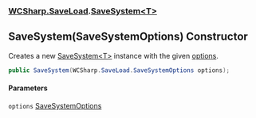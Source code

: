 ### [WCSharp.SaveLoad](WCSharp.SaveLoad.md 'WCSharp.SaveLoad').[SaveSystem&lt;T&gt;](WCSharp.SaveLoad.SaveSystem_T_.md 'WCSharp.SaveLoad.SaveSystem<T>')

## SaveSystem(SaveSystemOptions) Constructor

Creates a new [SaveSystem&lt;T&gt;](WCSharp.SaveLoad.SaveSystem_T_.md 'WCSharp.SaveLoad.SaveSystem<T>') instance with the given [options](WCSharp.SaveLoad.SaveSystem_T_.SaveSystem(WCSharp.SaveLoad.SaveSystemOptions).md#WCSharp.SaveLoad.SaveSystem_T_.SaveSystem(WCSharp.SaveLoad.SaveSystemOptions).options 'WCSharp.SaveLoad.SaveSystem<T>.SaveSystem(WCSharp.SaveLoad.SaveSystemOptions).options').

```csharp
public SaveSystem(WCSharp.SaveLoad.SaveSystemOptions options);
```
#### Parameters

<a name='WCSharp.SaveLoad.SaveSystem_T_.SaveSystem(WCSharp.SaveLoad.SaveSystemOptions).options'></a>

`options` [SaveSystemOptions](WCSharp.SaveLoad.SaveSystemOptions.md 'WCSharp.SaveLoad.SaveSystemOptions')